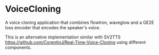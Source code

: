# VoiceCloning

A voice cloning application that combines flowtron, waveglow and a GE2E loss encoder that encodes the speaker's voice.

This is an alternative implementation similar with SV2TTS https://github.com/CorentinJ/Real-Time-Voice-Cloning using different components.


